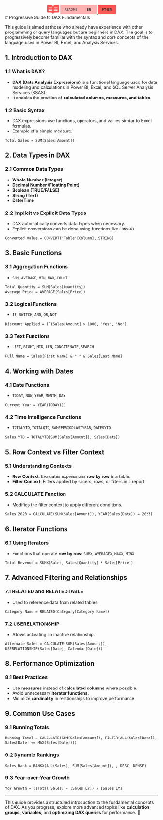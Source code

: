 <div align="center">
   <img height="30" width="40" src="https://github.com/hipolitorodrigues/assets-for-github/blob/985021e61af3982fd9f28be446b106b958f24696/images/01/img-readme-ico.svg">
   <a href="./README.md">
      <img height="30" width="120" src="https://github.com/hipolitorodrigues/assets-for-github/blob/985021e61af3982fd9f28be446b106b958f24696/images/01/img-readme-en.svg">
   </a>
   <a href="./README.pt-BR.md">
      <img height="30" width="60" src="https://github.com/hipolitorodrigues/assets-for-github/blob/985021e61af3982fd9f28be446b106b958f24696/images/01/img-readme-pt-br.svg">
   </a>
</div>
# Progressive Guide to DAX Fundamentals

This guide is aimed at those who already have experience with other programming or query languages but are beginners in DAX. The goal is to progressively become familiar with the syntax and core concepts of the language used in Power BI, Excel, and Analysis Services.

## 1. Introduction to DAX

### 1.1 What is DAX?
- **DAX (Data Analysis Expressions)** is a functional language used for data modeling and calculations in Power BI, Excel, and SQL Server Analysis Services (SSAS).
- It enables the creation of **calculated columns, measures, and tables**.

### 1.2 Basic Syntax
- DAX expressions use functions, operators, and values similar to Excel formulas.
- Example of a simple measure:

```DAX
Total Sales = SUM(Sales[Amount])
```

## 2. Data Types in DAX

### 2.1 Common Data Types
- **Whole Number (Integer)**
- **Decimal Number (Floating Point)**
- **Boolean (TRUE/FALSE)**
- **String (Text)**
- **Date/Time**

### 2.2 Implicit vs Explicit Data Types
- DAX automatically converts data types when necessary.
- Explicit conversions can be done using functions like `CONVERT`.

```DAX
Converted Value = CONVERT('Table'[Column], STRING)
```

## 3. Basic Functions

### 3.1 Aggregation Functions
- `SUM`, `AVERAGE`, `MIN`, `MAX`, `COUNT`

```DAX
Total Quantity = SUM(Sales[Quantity])
Average Price = AVERAGE(Sales[Price])
```

### 3.2 Logical Functions
- `IF`, `SWITCH`, `AND`, `OR`, `NOT`

```DAX
Discount Applied = IF(Sales[Amount] > 1000, "Yes", "No")
```

### 3.3 Text Functions
- `LEFT`, `RIGHT`, `MID`, `LEN`, `CONCATENATE`, `SEARCH`

```DAX
Full Name = Sales[First Name] & " " & Sales[Last Name]
```

## 4. Working with Dates

### 4.1 Date Functions
- `TODAY`, `NOW`, `YEAR`, `MONTH`, `DAY`

```DAX
Current Year = YEAR(TODAY())
```

### 4.2 Time Intelligence Functions
- `TOTALYTD`, `TOTALQTD`, `SAMEPERIODLASTYEAR`, `DATESYTD`

```DAX
Sales YTD = TOTALYTD(SUM(Sales[Amount]), Sales[Date])
```

## 5. Row Context vs Filter Context

### 5.1 Understanding Contexts
- **Row Context**: Evaluates expressions **row by row** in a table.
- **Filter Context**: Filters applied by slicers, rows, or filters in a report.

### 5.2 CALCULATE Function
- Modifies the filter context to apply different conditions.

```DAX
Sales 2023 = CALCULATE(SUM(Sales[Amount]), YEAR(Sales[Date]) = 2023)
```

## 6. Iterator Functions

### 6.1 Using Iterators
- Functions that operate **row by row**: `SUMX`, `AVERAGEX`, `MAXX`, `MINX`

```DAX
Total Revenue = SUMX(Sales, Sales[Quantity] * Sales[Price])
```

## 7. Advanced Filtering and Relationships

### 7.1 RELATED and RELATEDTABLE
- Used to reference data from related tables.

```DAX
Category Name = RELATED(Category[Category Name])
```

### 7.2 USERELATIONSHIP
- Allows activating an inactive relationship.

```DAX
Alternate Sales = CALCULATE(SUM(Sales[Amount]), USERELATIONSHIP(Sales[Date], Calendar[Date]))
```

## 8. Performance Optimization

### 8.1 Best Practices
- Use **measures** instead of **calculated columns** where possible.
- Avoid unnecessary **iterator functions**.
- Minimize **cardinality** in relationships to improve performance.

## 9. Common Use Cases

### 9.1 Running Totals
```DAX
Running Total = CALCULATE(SUM(Sales[Amount]), FILTER(ALL(Sales[Date]), Sales[Date] <= MAX(Sales[Date])))
```

### 9.2 Dynamic Rankings
```DAX
Sales Rank = RANKX(ALL(Sales), SUM(Sales[Amount]), , DESC, DENSE)
```

### 9.3 Year-over-Year Growth
```DAX
YoY Growth = ([Total Sales] - [Sales LY]) / [Sales LY]
```

---
This guide provides a structured introduction to the fundamental concepts of DAX. As you progress, explore more advanced topics like **calculation groups**, **variables**, and **optimizing DAX queries** for performance. 🚀
